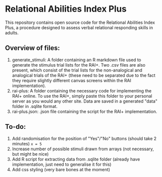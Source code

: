 # Relational Abilities Index Plus
This repository contains open source code for the Relational Abilities Index Plus, a procedure designed to assess verbal relational responding skills in adults. 

## Overview of files:
1. generate_stimuli: A folder containing an R markdown file used to generate the stimulus trial lists for the RAI+. Two .csv files are also present, which consist of the trial lists for the non-analogical and analogical trials of the RAI+ (these need to be separated due to the fact they require slightly different canvas screens within the RAI implementation).
2. rai-plus: A folder containing the necessary code for implementing the RAI+ online. To use the RAI+, simply paste this folder to your personal server as you would any other site. Data are saved in a generated "data" folder in .sqlite format.
3. rai-plus.json: .json file containing the script for the RAI+ implementation. 

## To-do:

1. Add randomisation for the position of "Yes"/"No" buttons (should take 2 minutes) ```x = 5```
2. Increase number of possible stimuli drawn from arrays (not necessary, but might be nice)
3. Add R script for extracting data from .sqlite folder (already have implementation, just need to generalise it for this)
4. Add css styling (very bare bones at the moment)

